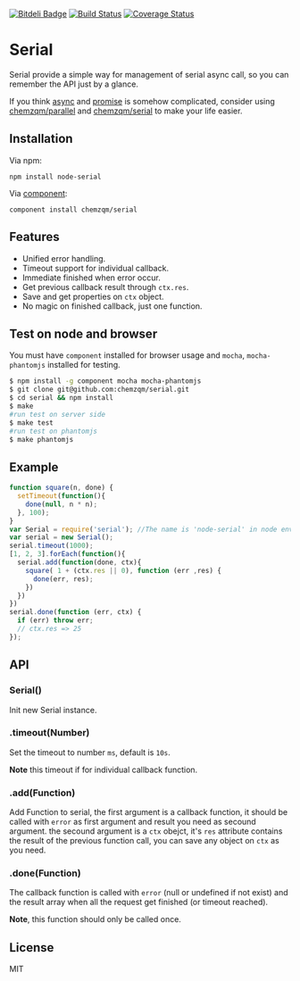 [![Bitdeli Badge](https://d2weczhvl823v0.cloudfront.net/chemzqm/serial/trend.png)](https://bitdeli.com/free "Bitdeli Badge")
[![Build Status](https://secure.travis-ci.org/chemzqm/serial.png)](http://travis-ci.org/chemzqm/serial)
[![Coverage Status](https://coveralls.io/repos/chemzqm/serial/badge.png?branch=master)](https://coveralls.io/r/chemzqm/serial?branch=master)

# Serial

Serial provide a simple way for management of serial async call, so you can remember the API just by a glance.

If you think [async](https://github.com/caolan/async) and [promise](https://github.com/then/promise) is somehow complicated, consider using [chemzqm/parallel](https://github.com/chemzqm/parallel) and [chemzqm/serial](https://github.com/chemzqm/serial) to make your life easier.

## Installation

Via npm:

    npm install node-serial

Via [component](https://github.com/component/component):

    component install chemzqm/serial

## Features

* Unified error handling.
* Timeout support for individual callback.
* Immediate finished when error occur.
* Get previous callback result through `ctx.res`.
* Save and get properties on `ctx` object.
* No magic on finished callback, just one function.

## Test on node and browser

You must have `component` installed for browser usage and `mocha`, `mocha-phantomjs` installed for testing.

``` bash
$ npm install -g component mocha mocha-phantomjs
$ git clone git@github.com:chemzqm/serial.git
$ cd serial && npm install
$ make
#run test on server side
$ make test
#run test on phantomjs
$ make phantomjs
```

## Example

``` js
function square(n, done) {
  setTimeout(function(){
    done(null, n * n);
  }, 100);
}
var Serial = require('serial'); //The name is 'node-serial' in node environment
var serial = new Serial();
serial.timeout(1000);
[1, 2, 3].forEach(function(){
  serial.add(function(done, ctx){
    square( 1 + (ctx.res || 0), function (err ,res) {
      done(err, res);
    })
  })
})
serial.done(function (err, ctx) {
  if (err) throw err;
  // ctx.res => 25
});
```

## API

### Serial()

Init new Serial instance.

### .timeout(Number)

Set the timeout to number `ms`, default is `10s`.

**Note** this timeout if for individual callback function.

### .add(Function)

Add Function to serial, the first argument is a callback function, it should be called with `error` as first argument and result you need as secound argument. the secound argument is a `ctx` obejct, it's `res` attribute contains the result of the previous function call, you can save any object on `ctx` as you need.

### .done(Function)

The callback function is called with `error` (null or undefined if not exist) and the result array when all the request get finished (or timeout reached).

**Note**, this function should only be called once.

## License

  MIT


